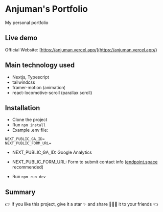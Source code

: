 # Anjuman's Portfolio

My personal portfolio


## Live demo

Official Website: [https://anjuman.vercel.app/](https://anjuman.vercel.app/)

## Main technology used

- Nextjs, Typescript
- tailwindcss
- framer-motion (animation)
- react-locomotive-scroll (parallax scroll)

## Installation

- Clone the project
- Run `npm install`
- Example .env file:

```env
NEXT_PUBLIC_GA_ID=
NEXT_PUBLIC_FORM_URL=
```

- NEXT_PUBLIC_GA_ID: Google Analytics
- NEXT_PUBLIC_FORM_URL: Form to submit contact info ([endpoint.space](https://www.endpoint.space/) recommended)

- Run `npm run dev`
<!--
## Previews

![Preview 1](https://res.cloudinary.com/naptest/image/upload/v1654580156/portfolio-next/preview-1_is2ner.png)
![Preview 2](https://res.cloudinary.com/naptest/image/upload/v1654580156/portfolio-next/preview-2_ux6bh9.png)
![Preview 3](https://res.cloudinary.com/naptest/image/upload/v1654580157/portfolio-next/preview-3_clnabt.png)
![Preview 4](https://res.cloudinary.com/naptest/image/upload/v1654580156/portfolio-next/preview-4_zwp5ae.png)
-->
## Summary

👉 If you like this project, give it a star ✨ and share 👨🏻‍💻 it to your friends 👈
